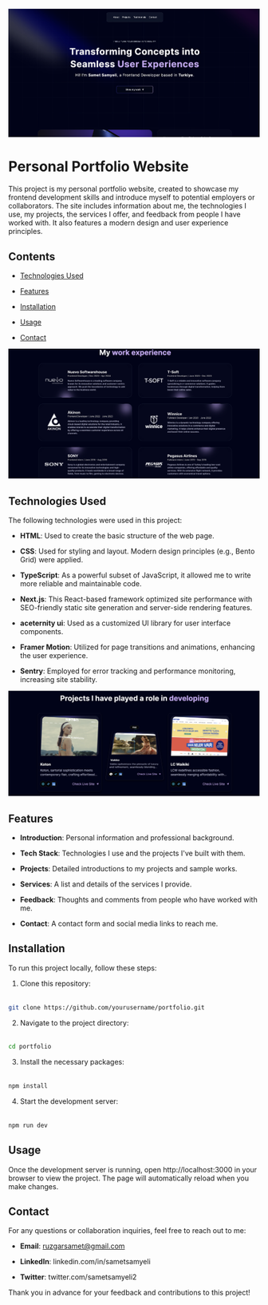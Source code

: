 
![Portfolio Screenshot](./personal-1.png)

# Personal Portfolio Website

  

This project is my personal portfolio website, created to showcase my frontend development skills and introduce myself to potential employers or collaborators. The site includes information about me, the technologies I use, my projects, the services I offer, and feedback from people I have worked with. It also features a modern design and user experience principles.


## Contents

  

- [Technologies Used](#technologies-used)

- [Features](#features)

- [Installation](#installation)

- [Usage](#usage)

- [Contact](#contact)

  

![Portfolio Screenshot](./personal-3.png)


## Technologies Used

  

The following technologies were used in this project:

  

-  **HTML**: Used to create the basic structure of the web page.

-  **CSS**: Used for styling and layout. Modern design principles (e.g., Bento Grid) were applied.

-  **TypeScript**: As a powerful subset of JavaScript, it allowed me to write more reliable and maintainable code.

-  **Next.js**: This React-based framework optimized site performance with SEO-friendly static site generation and server-side rendering features.

-  **aceternity ui**: Used as a customized UI library for user interface components.

-  **Framer Motion**: Utilized for page transitions and animations, enhancing the user experience.

-  **Sentry**: Employed for error tracking and performance monitoring, increasing site stability.


![Portfolio Screenshot](./personal-4.png)


## Features

  

-  **Introduction**: Personal information and professional background.

-  **Tech Stack**: Technologies I use and the projects I've built with them.

-  **Projects**: Detailed introductions to my projects and sample works.

-  **Services**: A list and details of the services I provide.

-  **Feedback**: Thoughts and comments from people who have worked with me.

-  **Contact**: A contact form and social media links to reach me.

  

## Installation

  

To run this project locally, follow these steps:

  

1. Clone this repository:

```bash

git clone https://github.com/yourusername/portfolio.git
```

2. Navigate to the project directory:

```bash

cd portfolio
```

3. Install the necessary packages:

```bash

npm install
```

4. Start the development server:

```bash

npm run dev

```

  

## Usage

Once the development server is running, open http://localhost:3000 in your browser to view the project. The page will automatically reload when you make changes.

  

## Contact

For any questions or collaboration inquiries, feel free to reach out to me:

  

-  **Email**: ruzgarsamet@gmail.com

-  **LinkedIn**: linkedin.com/in/sametsamyeli

-  **Twitter**: twitter.com/sametsamyeli2

  

Thank you in advance for your feedback and contributions to this project!